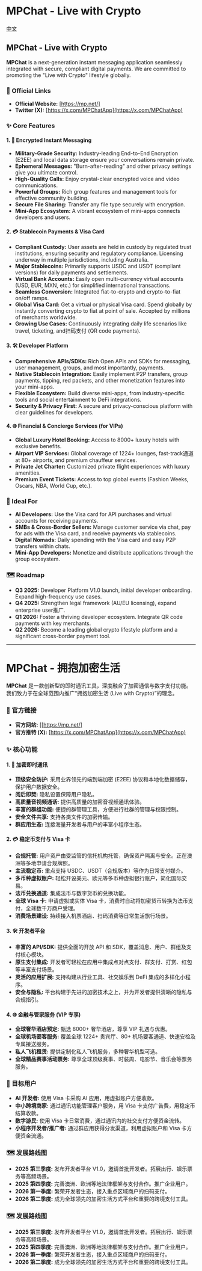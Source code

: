 # MPChat - Live with Crypto

[中文](#mpchat---拥抱加密生活)

## MPChat - Live with Crypto

**MPChat** is a next-generation instant messaging application seamlessly integrated with secure, compliant digital payments. We are committed to promoting the "Live with Crypto" lifestyle globally.

### 🔗 Official Links
- **Official Website:** [https://mp.net/] 
- **Twitter (X):** [https://x.com/MPChatApp](https://x.com/MPChatApp)

### ✨ Core Features

#### 1. 💬 Encrypted Instant Messaging
- **Military-Grade Security:** Industry-leading End-to-End Encryption (E2EE) and local data storage ensure your conversations remain private.
- **Ephemeral Messages:** "Burn-after-reading" and other privacy settings give you ultimate control.
- **High-Quality Calls:** Enjoy crystal-clear encrypted voice and video communications.
- **Powerful Groups:** Rich group features and management tools for effective community building.
- **Secure File Sharing:** Transfer any file type securely with encryption.
- **Mini-App Ecosystem:** A vibrant ecosystem of mini-apps connects developers and users.

#### 2. 💳 Stablecoin Payments & Visa Card
- **Compliant Custody:** User assets are held in custody by regulated trust institutions, ensuring security and regulatory compliance. Licensing underway in multiple jurisdictions, including Australia.
- **Major Stablecoins:** Primarily supports USDC and USDT (compliant versions) for daily payments and settlements.
- **Virtual Bank Accounts:** Easily open multi-currency virtual accounts (USD, EUR, MXN, etc.) for simplified international transactions.
- **Seamless Conversion:** Integrated fiat-to-crypto and crypto-to-fiat on/off ramps.
- **Global Visa Card:** Get a virtual or physical Visa card. Spend globally by instantly converting crypto to fiat at point of sale. Accepted by millions of merchants worldwide.
- **Growing Use Cases:** Continuously integrating daily life scenarios like travel, ticketing, and扫码支付 (QR code payments).

#### 3. 🛠️ Developer Platform
- **Comprehensive APIs/SDKs:** Rich Open APIs and SDKs for messaging, user management, groups, and most importantly, payments.
- **Native Stablecoin Integration:** Easily implement P2P transfers, group payments, tipping, red packets, and other monetization features into your mini-apps.
- **Flexible Ecosystem:** Build diverse mini-apps, from industry-specific tools and social entertainment to DeFi integrations.
- **Security & Privacy First:** A secure and privacy-conscious platform with clear guidelines for developers.

#### 4. 🌐 Financial & Concierge Services (for VIPs)
- **Global Luxury Hotel Booking:** Access to 8000+ luxury hotels with exclusive benefits.
- **Airport VIP Services:** Global coverage of 1224+ lounges, fast-track通道 at 80+ airports, and premium chauffeur services.
- **Private Jet Charter:** Customized private flight experiences with luxury amenities.
- **Premium Event Tickets:** Access to top global events (Fashion Weeks, Oscars, NBA, World Cup, etc.).

### 🎯 Ideal For

- **AI Developers:** Use the Visa card for API purchases and virtual accounts for receiving payments.
- **SMBs & Cross-Border Sellers:** Manage customer service via chat, pay for ads with the Visa card, and receive payments via stablecoins.
- **Digital Nomads:** Daily spending with the Visa card and easy P2P transfers within chats.
- **Mini-App Developers:** Monetize and distribute applications through the group ecosystem.

### 🗺️ Roadmap

- **Q3 2025:** Developer Platform V1.0 launch, initial developer onboarding. Expand high-frequency use cases.
- **Q4 2025:** Strengthen legal framework (AU/EU licensing), expand enterprise user推广.
- **Q1 2026:** Foster a thriving developer ecosystem. Integrate QR code payments with key merchants.
- **Q2 2026:** Become a leading global crypto lifestyle platform and a significant cross-border payment tool.

---

# MPChat - 拥抱加密生活

**MPChat** 是一款创新型的即时通讯工具，深度融合了加密通信与数字支付功能。我们致力于在全球范围内推广“拥抱加密生活 (Live with Crypto)”的理念。

### 🔗 官方链接
- **官方网站:** [[https://mp.net/] 
- **官方推特 (X):** [https://x.com/MPChatApp](https://x.com/MPChatApp)

### ✨ 核心功能

#### 1. 💬 加密即时通讯
- **顶级安全防护:** 采用业界领先的端到端加密 (E2EE) 协议和本地化数据储存，保护用户数据安全。
- **阅后即焚:** 隐私设置保障用户隐私。
- **高质量音视频通话:** 提供高质量的加密音视频通讯体验。
- **丰富的群组功能:** 便捷的群管理工具，方便进行社群的管理与权限控制。
- **安全文件共享:** 支持各类文件的加密传输。
- **群应用生态:** 连接海量开发者与用户的丰富小程序生态。

#### 2. 💳 稳定币支付与 Visa 卡
- **合规托管:** 用户资产由受监管的信托机构托管，确保资产隔离与安全。正在澳洲等多地申请合规牌照。
- **主流稳定币:** 重点支持 USDC、USDT（合规版本）等作为日常支付媒介。
- **多币种虚拟账户:** 轻松开设美元、欧元等多币种虚拟银行账户，简化国际交易。
- **法币兑换通道:** 集成法币与数字货币的兑换功能。
- **全球 Visa 卡:** 申请虚拟或实体 Visa 卡，消费时自动将加密货币转换为法币支付，全球数千万商户受理。
- **消费场景建设:** 持续接入机票酒店、扫码消费等日常生活旅行场景。

#### 3. 🛠️ 开发者平台
- **丰富的 API/SDK:** 提供全面的开放 API 和 SDK，覆盖消息、用户、群组及支付核心模块。
- **原生支付集成:** 开发者可轻松在应用中集成点对点支付、群支付、打赏、红包等丰富支付场景。
- **灵活的应用扩展:** 支持构建从行业工具、社交娱乐到 DeFi 集成的多样化小程序。
- **安全与隐私:** 平台构建于先进的加密技术之上，并为开发者提供清晰的隐私与合规指引。

#### 4. 🌐 金融与管家服务 (VIP 专享)
- **全球奢华酒店预定:** 甄选 8000+ 奢华酒店，尊享 VIP 礼遇与优惠。
- **全球机场要客服务:** 覆盖全球 1224+ 贵宾厅、80+ 机场要客通道、快速安检及专属接送服务。
- **私人飞机租赁:** 提供定制化私人飞机服务，多种奢华机型可选。
- **全球精品赛事活动票务:** 尊享全球顶级赛事、时装周、电影节、音乐会等票务服务。

### 🎯 目标用户

- **AI 开发者:** 使用 Visa 卡采购 AI 应用，用虚拟账户方便收款。
- **中小跨境商家:** 通过通讯功能管理客户服务，用 Visa 卡支付广告费，用稳定币结算收款。
- **数字游民:** 使用 Visa 卡日常消费，通过通讯内的社交支付方便资金流转。
- **小程序开发者/推广者:** 通过群应用获得分发渠道，利用虚拟账户和 Visa 卡方便资金流通。

### 🗺️ 发展路线图

- **2025 第三季度:** 发布开发者平台 V1.0，邀请首批开发者。拓展出行、娱乐票务等高频场景。
- **2025 第四季度:** 完善澳洲、欧洲等地法律框架与支付合作。推广企业用户。
- **2026 第一季度:** 繁荣开发者生态，接入重点区域商户的扫码支付。
- **2026 第二季度:** 成为全球领先的加密生活方式平台和重要的跨境支付工具。
### 🗺️ 发展路线图

- **2025 第三季度:** 发布开发者平台 V1.0，邀请首批开发者。拓展出行、娱乐票务等高频场景。
- **2025 第四季度:** 完善澳洲、欧洲等地法律框架与支付合作。推广企业用户。
- **2026 第一季度:** 繁荣开发者生态，接入重点区域商户的扫码支付。
- **2026 第二季度:** 成为全球领先的加密生活方式平台和重要的跨境支付工具。
